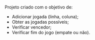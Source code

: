 Projeto criado com o objetivo de:

- Adicionar jogada (linha, coluna);
- Obter as jogadas possíveis;
- Verificar vencedor; 
- Verificar fim do jogo (empate ou não).
